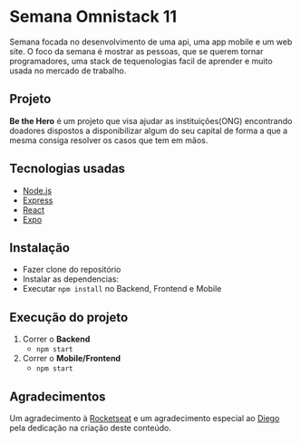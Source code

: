 # Semana Omnistack 11
Semana focada no desenvolvimento de uma api, uma app mobile e um web site. O foco da semana é mostrar as pessoas, que se querem tornar programadores, uma stack de tequenologias facil de aprender e muito usada no mercado de trabalho.

## Projeto
**Be the Hero** é um projeto que visa ajudar as instituições(ONG) encontrando doadores dispostos a disponibilizar algum do seu capital de forma a que a mesma consiga resolver os casos que tem em mãos.

## Tecnologias usadas
- [Node.js](https://nodejs.org/en/)
- [Express](https://expressjs.com/)
- [React](https://reactjs.org/)
- [Expo](https://expo.io/)

## Instalação
- Fazer clone do repositório
- Instalar as dependencias:
-  Executar ``` npm install ``` no Backend, Frontend e Mobile

## Execução do projeto
1. Correr o **Backend**
    - ``` npm start ```
1. Correr o **Mobile/Frontend**
    - ``` npm start ```
      
## Agradecimentos
Um agradecimento à [Rocketseat](https://rocketseat.com.br/) e um agradecimento especial ao [Diego](https://github.com/diego3g) pela dedicação na criação deste conteúdo.
